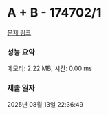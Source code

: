 # A + B - 174702/1 

[문제 링크](https://level.goorm.io/exam/174702/a-b/quiz/1) 

### 성능 요약

메모리: 2.22 MB, 시간: 0.00 ms

### 제출 일자

2025년 08월 13일 22:36:49

